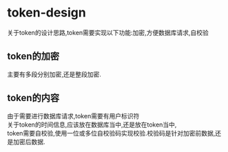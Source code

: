 # token-design
关于token的设计思路,token需要实现以下功能:加密,方便数据库请求,自校验

## token的加密
主要有多段分别加密,还是整段加密.

## token的内容
由于需要进行数据库请求,token需要有用户标识符  
关于token的时间信息,应该放在数据库当中,还是放在token当中,  
token需要自校验,使用一位或多位自校验码实现校验.校验码是针对加密前数据,还是加密后数据.
